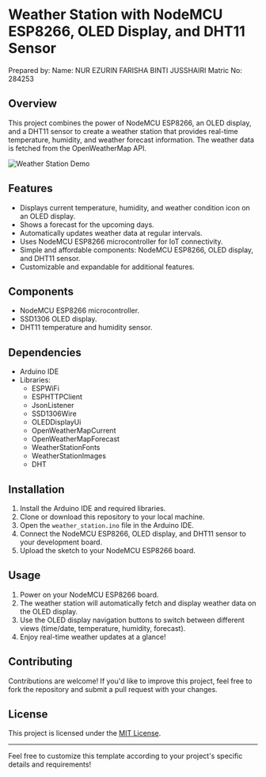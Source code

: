 # Weather Station with NodeMCU ESP8266, OLED Display, and DHT11 Sensor
Prepared by: 
Name: NUR EZURIN FARISHA BINTI JUSSHAIRI 
Matric No: 284253
## Overview

This project combines the power of NodeMCU ESP8266, an OLED display, and a DHT11 sensor to create a weather station that provides real-time temperature, humidity, and weather forecast information. The weather data is fetched from the OpenWeatherMap API.

![Weather Station Demo](demo.gif)

## Features

- Displays current temperature, humidity, and weather condition icon on an OLED display.
- Shows a forecast for the upcoming days.
- Automatically updates weather data at regular intervals.
- Uses NodeMCU ESP8266 microcontroller for IoT connectivity.
- Simple and affordable components: NodeMCU ESP8266, OLED display, and DHT11 sensor.
- Customizable and expandable for additional features.

## Components

- NodeMCU ESP8266 microcontroller.
- SSD1306 OLED display.
- DHT11 temperature and humidity sensor.

## Dependencies

- Arduino IDE
- Libraries:
  - ESPWiFi
  - ESPHTTPClient
  - JsonListener
  - SSD1306Wire
  - OLEDDisplayUi
  - OpenWeatherMapCurrent
  - OpenWeatherMapForecast
  - WeatherStationFonts
  - WeatherStationImages
  - DHT

## Installation

1. Install the Arduino IDE and required libraries.
2. Clone or download this repository to your local machine.
3. Open the `weather_station.ino` file in the Arduino IDE.
4. Connect the NodeMCU ESP8266, OLED display, and DHT11 sensor to your development board.
5. Upload the sketch to your NodeMCU ESP8266 board.

## Usage

1. Power on your NodeMCU ESP8266 board.
2. The weather station will automatically fetch and display weather data on the OLED display.
3. Use the OLED display navigation buttons to switch between different views (time/date, temperature, humidity, forecast).
4. Enjoy real-time weather updates at a glance!

## Contributing

Contributions are welcome! If you'd like to improve this project, feel free to fork the repository and submit a pull request with your changes.

## License

This project is licensed under the [MIT License](LICENSE).

---

Feel free to customize this template according to your project's specific details and requirements!
